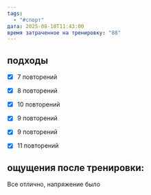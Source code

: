 ```yaml
---
tags:
  - "#спорт"
дата: 2025-08-18T11:43:00
время затраченное на тренировку: "88"
---
```


## подходы

 - [x] 7 повторений 
 - [x] 8 повторений
 - [x] 10 повторений
 - [x] 9 повторений
 - [x] 9 повторений
 - [x] 11 повторений 

 
## ощущения после тренировки:

Все отлично, напряжение было
